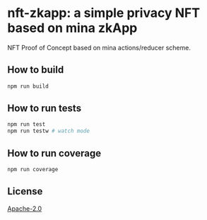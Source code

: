 # nft-zkapp: a simple privacy NFT based on mina zkApp

NFT Proof of Concept based on mina actions/reducer scheme.

## How to build

```sh
npm run build
```

## How to run tests

```sh
npm run test
npm run testw # watch mode
```

## How to run coverage

```sh
npm run coverage
```

## License

[Apache-2.0](LICENSE)
